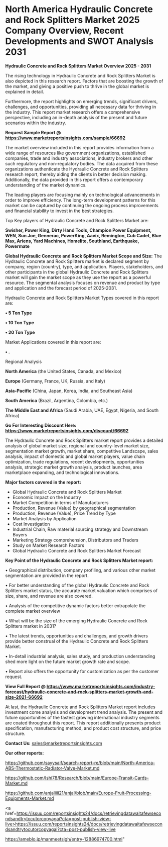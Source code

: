 # North America Hydraulic Concrete and Rock Splitters Market 2025 Company Overview, Recent Developments and SWOT Analysis 2031

<Strong> Hydraulic Concrete and Rock Splitters Market Overview 2025 - 2031</strong>

The rising technology in Hydraulic Concrete and Rock Splitters Market is also depicted in this research report. Factors that are boosting the growth of the market, and giving a positive push to thrive in the global market is explained in detail.

Furthermore, the report highlights on emerging trends, significant drivers, challenges, and opportunities, providing all necessary data for thriving in the industry. This report market research offers a comprehensive perspective, including an in-depth analysis of the present and future scenarios within the industry.

<strong>Request Sample Report @ <a href=https://www.marketreportsinsights.com/sample/66692>https://www.marketreportsinsights.com/sample/66692</a></strong>

The market overview included in this report provides information from a wide range of resources like government organizations, established companies, trade and industry associations, industry brokers and other such regulatory and non-regulatory bodies. The data acquired from these organizations authenticate the Hydraulic Concrete and Rock Splitters research report, thereby aiding the clients in better decision making. Additionally, the data provided in this report offers a contemporary understanding of the market dynamics.

The leading players are focusing mainly on technological advancements in order to improve efficiency. The long-term development patterns for this market can be captured by continuing the ongoing process improvements and financial stability to invest in the best strategies.

Top Key players of Hydraulic Concrete and Rock Splitters Market are:

<strong>Swisher, Power King, Dirty Hand Tools, Champion Power Equipment, WEN, Sun Joe, Gennerac, PowerKing, Aavix, Remington, Cub Cadet, Blue Max, Ariens, Yard Machines, Homelite, Southland, Earthquake, Powermate</strong>

<strong><b>Global Hydraulic Concrete and Rock Splitters Market Scope and Size:</b></strong>
The Hydraulic Concrete and Rock Splitters market is declared segment by company, region (country), type, and application. Players, stakeholders, and other participants in the global Hydraulic Concrete and Rock Splitters market will gain the market scope as they use the report as a powerful resource. The segmental analysis focuses on revenue and product by type and application and the forecast period of 2025-2031.

Hydraulic Concrete and Rock Splitters Market Types covered in this report are:

<strong>• 5 Ton Type

• 10 Ton Type

• 20 Ton Type</strong>

Market Applications covered in this report are:

<strong>• .</strong> 

Regional Analysis

<strong>North America</strong> (the United States, Canada, and Mexico)

<strong>Europe</strong> (Germany, France, UK, Russia, and Italy)

<strong>Asia-Pacific</strong> (China, Japan, Korea, India, and Southeast Asia)

<strong>South America</strong> (Brazil, Argentina, Colombia, etc.)

<strong>The Middle East and Africa</strong> (Saudi Arabia, UAE, Egypt, Nigeria, and South Africa)

<strong>Go For Interesting Discount Here: <a href=https://www.marketreportsinsights.com/discount/66692>https://www.marketreportsinsights.com/discount/66692</a></strong>

The Hydraulic Concrete and Rock Splitters market report provides a detailed analysis of global market size, regional and country-level market size, segmentation market growth, market share, competitive Landscape, sales analysis, impact of domestic and global market players, value chain optimization, trade regulations, recent developments, opportunities analysis, strategic market growth analysis, product launches, area marketplace expanding, and technological innovations.

<strong><b>Major factors covered in the report:</b></strong>
<ul>
  <li>Global Hydraulic Concrete and Rock Splitters Market </li>
  <li>Economic Impact on the Industry</li>
  <li>Market Competition in terms of Manufacturers</li>
  <li>Production, Revenue (Value) by geographical segmentation</li>
  <li>Production, Revenue (Value), Price Trend by Type</li>
  <li>Market Analysis by Application</li>
  <li>Cost Investigation</li>
  <li>Industrial Chain, Raw material sourcing strategy and Downstream Buyers</li>
  <li>Marketing Strategy comprehension, Distributors and Traders</li>
  <li>Study on Market Research Factors</li>
  <li>Global Hydraulic Concrete and Rock Splitters Market Forecast</li>
</ul>

<strong><b>Key Point of the Hydraulic Concrete and Rock Splitters Market report:</b></strong>

• Geographical distribution, company profiling, and various other market segmentation are provided in the report.

• For better understanding of the global Hydraulic Concrete and Rock Splitters market status, the accurate market valuation which comprises of size, share, and revenue are also covered.

• Analysis of the competitive dynamic factors better extrapolate the complete market overview

• What will be the size of the emerging Hydraulic Concrete and Rock Splitters market in 2031?

• The latest trends, opportunities and challenges, and growth drivers provide better construal of the Hydraulic Concrete and Rock Splitters Market.

• In-detail industrial analysis, sales study, and production understanding shed more light on the future market growth rate and scope.

• Report also offers the opportunity for customization as per the customer request.

<strong><b>View Full Report @ <a href=https://www.marketreportsinsights.com/industry-forecast/hydraulic-concrete-and-rock-splitters-market-growth-and-size-2021-66692>https://www.marketreportsinsights.com/industry-forecast/hydraulic-concrete-and-rock-splitters-market-growth-and-size-2021-66692</a></b></strong>


At last, the Hydraulic Concrete and Rock Splitters Market report includes investment come analysis and development trend analysis. The present and future opportunities of the fastest growing international industry segments are coated throughout this report. This report additionally presents product specification, manufacturing method, and product cost structure, and price structure.

<strong>Contact Us:</strong>
sales@marketreportsinsights.com

<strong>Our other reports:</strong>

<a href=https://github.com/sayysaif/search-report-re/blob/main/North-America-ABS-Thermostatic-Radiator-Valve-Market.md>https://github.com/sayysaif/search-report-re/blob/main/North-America-ABS-Thermostatic-Radiator-Valve-Market.md</a>

<a href=https://github.com/Ishi78/Research/blob/main/Europe-Transit-Cards-Market.md>https://github.com/Ishi78/Research/blob/main/Europe-Transit-Cards-Market.md</a>

<a href=https://github.com/anjaliiii21/anjal/blob/main/Europe-Fruit-Processing-Equipments-Market.md>https://github.com/anjaliiii21/anjal/blob/main/Europe-Fruit-Processing-Equipments-Market.md</a>

<a href=https://issuu.com/reportsinsights24/docs/retrievingdatawaitafewsecondsandtrytocutorcopyagai?cta=post-publish-view-live>https://issuu.com/reportsinsights24/docs/retrievingdatawaitafewsecondsandtrytocutorcopyagai?cta=post-publish-view-live</a>

<a href=https://ameblo.jp/manmeetsigh/entry-12886974700.html>https://ameblo.jp/manmeetsigh/entry-12886974700.html</a>"
